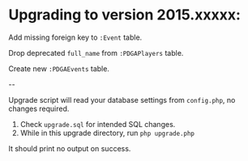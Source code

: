Upgrading to version 2015.xxxxx:
================================

Add missing foreign key to `:Event` table.

Drop deprecated `full_name` from `:PDGAPlayers` table.

Create new `:PDGAEvents` table.

--

Upgrade script will read your database settings from `config.php`, no changes required.

1. Check `upgrade.sql` for intended SQL changes.
2. While in this upgrade directory, run `php upgrade.php`

It should print no output on success.
